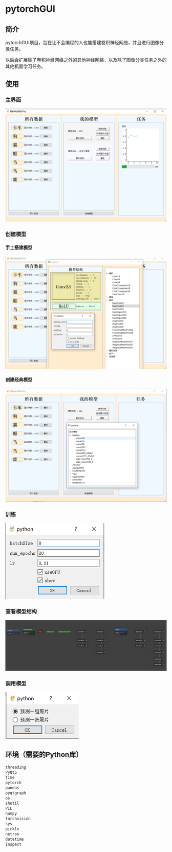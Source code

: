 # pytorchGUI



## 简介

pytorchGUI项目，旨在让不会编程的人也能搭建卷积神经网络，并且进行图像分类任务。

以后会扩展除了卷积神经网络之外的其他神经网络，以及除了图像分类任务之外的其他机器学习任务。



## 使用

### 主界面

![UUU](https://github.com/biganabc/pytorchGUI/blob/main/pictures/1.png)

### 创建模型

#### 手工搭建模型

![pytorchGUI/2.png at main · biganabc/pytorchGUI (github.com)](https://github.com/biganabc/pytorchGUI/blob/main/pictures/2.png)

#### 创建经典模型

![pytorchGUI/3.png at main · biganabc/pytorchGUI (github.com)](https://github.com/biganabc/pytorchGUI/blob/main/pictures/3.png)

### 训练

![pytorchGUI/4.png at main · biganabc/pytorchGUI (github.com)](https://github.com/biganabc/pytorchGUI/blob/main/pictures/4.png)

### 查看模型结构

![pytorchGUI/5.png at main · biganabc/pytorchGUI (github.com)](https://github.com/biganabc/pytorchGUI/blob/main/pictures/5.png)

### 调用模型

![pytorchGUI/6.png at main · biganabc/pytorchGUI (github.com)](https://github.com/biganabc/pytorchGUI/blob/main/pictures/6.png)

## 环境（需要的Python库）

```
threading
PyQt5
time
pytorch
pandas
pyqtgraph
os
shutil
PIL
numpy
torchvision
sys
pickle
netron
datetime
inspect
```

